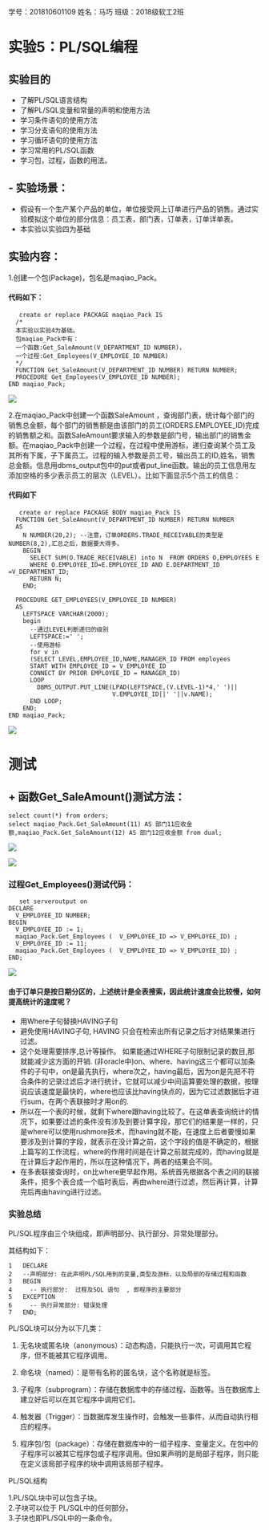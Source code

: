 学号：201810601109   姓名：马巧   班级：2018级软工2班

# 实验5：PL/SQL编程

## 实验目的

+ 了解PL/SQL语言结构
+ 了解PL/SQL变量和常量的声明和使用方法
+ 学习条件语句的使用方法
+ 学习分支语句的使用方法
+ 学习循环语句的使用方法
+ 学习常用的PL/SQL函数
+ 学习包，过程，函数的用法。

## - 实验场景：

+ 假设有一个生产某个产品的单位，单位接受网上订单进行产品的销售。通过实验模拟这个单位的部分信息：员工表，部门表，订单表，订单详单表。
+ 本实验以实验四为基础

## 实验内容：

1.创建一个包(Package)，包名是maqiao_Pack。

#### 代码如下：

```
   create or replace PACKAGE maqiao_Pack IS
  /*
  本实验以实验4为基础。
  包maqiao_Pack中有：
  一个函数:Get_SaleAmount(V_DEPARTMENT_ID NUMBER)，
  一个过程:Get_Employees(V_EMPLOYEE_ID NUMBER)
  */
  FUNCTION Get_SaleAmount(V_DEPARTMENT_ID NUMBER) RETURN NUMBER;
  PROCEDURE Get_Employees(V_EMPLOYEE_ID NUMBER);
END maqiao_Pack;
```

![](./01创建.png)

2.在maqiao_Pack中创建一个函数SaleAmount ，查询部门表，统计每个部门的销售总金额，每个部门的销售额是由该部门的员工(ORDERS.EMPLOYEE_ID)完成的销售额之和。函数SaleAmount要求输入的参数是部门号，输出部门的销售金额。在maqiao_Pack中创建一个过程，在过程中使用游标，递归查询某个员工及其所有下属，子下属员工。过程的输入参数是员工号，输出员工的ID,姓名，销售总金额。信息用dbms_output包中的put或者put_line函数。输出的员工信息用左添加空格的多少表示员工的层次（LEVEL）。比如下面显示5个员工的信息：

#### 代码如下

```
   create or replace PACKAGE BODY maqiao_Pack IS
  FUNCTION Get_SaleAmount(V_DEPARTMENT_ID NUMBER) RETURN NUMBER
  AS
    N NUMBER(20,2); --注意，订单ORDERS.TRADE_RECEIVABLE的类型是NUMBER(8,2),汇总之后，数据要大得多。
    BEGIN
      SELECT SUM(O.TRADE_RECEIVABLE) into N  FROM ORDERS O,EMPLOYEES E
      WHERE O.EMPLOYEE_ID=E.EMPLOYEE_ID AND E.DEPARTMENT_ID =V_DEPARTMENT_ID;
      RETURN N;
    END;

  PROCEDURE GET_EMPLOYEES(V_EMPLOYEE_ID NUMBER)
  AS
    LEFTSPACE VARCHAR(2000);
    begin
      --通过LEVEL判断递归的级别
      LEFTSPACE:=' ';
      --使用游标
      for v in
      (SELECT LEVEL,EMPLOYEE_ID,NAME,MANAGER_ID FROM employees
      START WITH EMPLOYEE_ID = V_EMPLOYEE_ID
      CONNECT BY PRIOR EMPLOYEE_ID = MANAGER_ID)
      LOOP
        DBMS_OUTPUT.PUT_LINE(LPAD(LEFTSPACE,(V.LEVEL-1)*4,' ')||
                             V.EMPLOYEE_ID||' '||v.NAME);
      END LOOP;
    END;
END maqiao_Pack;
```



![](./02建包.png)

# 测试

## + 函数Get_SaleAmount()测试方法：

```
select count(*) from orders;
select maqiao_Pack.Get_SaleAmount(11) AS 部门11应收金额,maqiao_Pack.Get_SaleAmount(12) AS 部门12应收金额 from dual;
```

![](./03查询.png)

![](./04.png)

### 过程Get_Employees()测试代码：

```
   set serveroutput on
DECLARE
  V_EMPLOYEE_ID NUMBER;    
BEGIN
  V_EMPLOYEE_ID := 1;
  maqiao_Pack.Get_Employees (  V_EMPLOYEE_ID => V_EMPLOYEE_ID) ;  
  V_EMPLOYEE_ID := 11;
  maqiao_Pack.Get_Employees (  V_EMPLOYEE_ID => V_EMPLOYEE_ID) ;    
END;
```



![](./05.png)

#### 由于订单只是按日期分区的，上述统计是全表搜索，因此统计速度会比较慢，如何提高统计的速度呢？

+ 用Where子句替换HAVING子句
+ 避免使用HAVING子句, HAVING 只会在检索出所有记录之后才对结果集进行过滤。
+ 这个处理需要排序,总计等操作。 如果能通过WHERE子句限制记录的数目,那就能减少这方面的开销. (非oracle中)on、where、having这三个都可以加条件的子句中，on是最先执行，where次之，having最后，因为on是先把不符合条件的记录过滤后才进行统计，它就可以减少中间运算要处理的数据，按理说应该速度是最快的，where也应该比having快点的，因为它过滤数据后才进行sum，在两个表联接时才用on的.
+ 所以在一个表的时候，就剩下where跟having比较了。在这单表查询统计的情况下，如果要过滤的条件没有涉及到要计算字段，那它们的结果是一样的，只是where可以使用rushmore技术，而having就不能，在速度上后者要慢如果要涉及到计算的字段，就表示在没计算之前，这个字段的值是不确定的，根据上篇写的工作流程，where的作用时间是在计算之前就完成的，而having就是在计算后才起作用的，所以在这种情况下，两者的结果会不同。
+ 在多表联接查询时，on比where更早起作用。系统首先根据各个表之间的联接条件，把多个表合成一个临时表后，再由where进行过滤，然后再计算，计算完后再由having进行过滤。

### 实验总结

PL/SQL程序由三个块组成，即声明部分、执行部分、异常处理部分。  

其结构如下：

```
1   DECLARE   
2   --声明部分: 在此声明PL/SQL用到的变量,类型及游标，以及局部的存储过程和函数 
3   BEGIN 
4     -- 执行部分:  过程及SQL 语句  , 即程序的主要部分 
5   EXCEPTION 
6     -- 执行异常部分: 错误处理 
7   END;
```

PL/SQL块可以分为以下几类：

1. 无名块或匿名块（anonymous）：动态构造，只能执行一次，可调用其它程序，但不能被其它程序调用。

2. 命名块（named）：是带有名称的匿名块，这个名称就是标签。

3. 子程序（subprogram）：存储在数据库中的存储过程、函数等。当在数据库上建立好后可以在其它程序中调用它们。

4. 触发器（Trigger）：当数据库发生操作时，会触发一些事件，从而自动执行相应的程序。

5. 程序包/包（package）：存储在数据库中的一组子程序、变量定义。在包中的子程序可以被其它程序包或子程序调用。但如果声明的是局部子程序，则只能在定义该局部子程序的块中调用该局部子程序。

PL/SQL结构

1.PL/SQL块中可以包含子块。  
2.子块可以位于 PL/SQL中的任何部分。  
3.子块也即PL/SQL中的一条命令。

